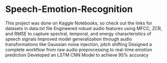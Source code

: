 # Speech-Emotion-Recognition
This project was done on Kaggle Notebooks, so check out the links for datasets in data.txt file 
Engineered robust audio features using MFCC, ZCR, and RMSE to capture spectral, temporal, and energy 
characteristics of speech signals 
Improved model generalization through audio transformations like Gaussian noise injection, pitch shifting 
Designed a complete workflow from raw audio preprocessing to real-time emotion prediction 
Developed an LSTM CNN Model to achieve 95% accuracy

